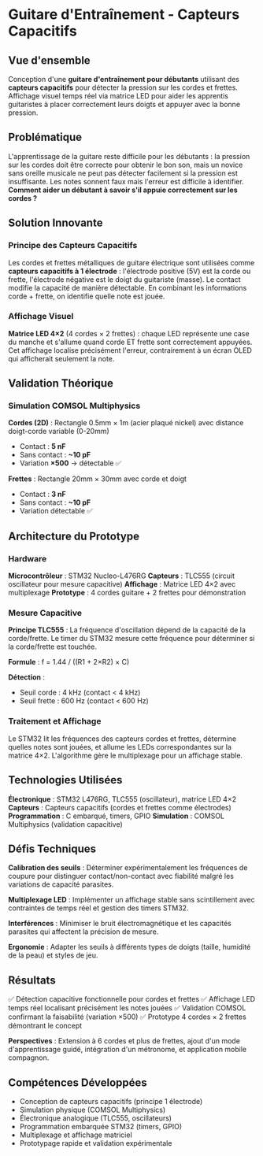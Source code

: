 # Guitare d'Entraînement - Capteurs Capacitifs

## Vue d'ensemble

Conception d'une **guitare d'entraînement pour débutants** utilisant des **capteurs capacitifs** pour détecter la pression sur les cordes et frettes. Affichage visuel temps réel via matrice LED pour aider les apprentis guitaristes à placer correctement leurs doigts et appuyer avec la bonne pression.

## Problématique

L'apprentissage de la guitare reste difficile pour les débutants : la pression sur les cordes doit être correcte pour obtenir le bon son, mais un novice sans oreille musicale ne peut pas détecter facilement si la pression est insuffisante. Les notes sonnent faux mais l'erreur est difficile à identifier. **Comment aider un débutant à savoir s'il appuie correctement sur les cordes ?**

## Solution Innovante

### Principe des Capteurs Capacitifs

Les cordes et frettes métalliques de guitare électrique sont utilisées comme **capteurs capacitifs à 1 électrode** : l'électrode positive (5V) est la corde ou frette, l'électrode négative est le doigt du guitariste (masse). Le contact modifie la capacité de manière détectable. En combinant les informations corde + frette, on identifie quelle note est jouée.

### Affichage Visuel

**Matrice LED 4×2** (4 cordes × 2 frettes) : chaque LED représente une case du manche et s'allume quand corde ET frette sont correctement appuyées. Cet affichage localise précisément l'erreur, contrairement à un écran OLED qui afficherait seulement la note.

## Validation Théorique

### Simulation COMSOL Multiphysics

**Cordes (2D)** : Rectangle 0.5mm × 1m (acier plaqué nickel) avec distance doigt-corde variable (0-20mm)
- Contact : **5 nF**
- Sans contact : **~10 pF**
- Variation **×500** → détectable ✅

**Frettes** : Rectangle 20mm × 30mm avec corde et doigt
- Contact : **3 nF**
- Sans contact : **~10 pF**
- Variation détectable ✅

## Architecture du Prototype

### Hardware

**Microcontrôleur** : STM32 Nucleo-L476RG
**Capteurs** : TLC555 (circuit oscillateur pour mesure capacitive)
**Affichage** : Matrice LED 4×2 avec multiplexage
**Prototype** : 4 cordes guitare + 2 frettes pour démonstration

### Mesure Capacitive

**Principe TLC555** : La fréquence d'oscillation dépend de la capacité de la corde/frette. Le timer du STM32 mesure cette fréquence pour déterminer si la corde/frette est touchée.

**Formule** : f = 1.44 / ((R1 + 2×R2) × C)

**Détection** :
- Seuil corde : 4 kHz (contact < 4 kHz)
- Seuil frette : 600 Hz (contact < 600 Hz)

### Traitement et Affichage

Le STM32 lit les fréquences des capteurs cordes et frettes, détermine quelles notes sont jouées, et allume les LEDs correspondantes sur la matrice 4×2. L'algorithme gère le multiplexage pour un affichage stable.

## Technologies Utilisées

**Électronique** : STM32 L476RG, TLC555 (oscillateur), matrice LED 4×2
**Capteurs** : Capteurs capacitifs (cordes et frettes comme électrodes)
**Programmation** : C embarqué, timers, GPIO
**Simulation** : COMSOL Multiphysics (validation capacitive)

## Défis Techniques

**Calibration des seuils** : Déterminer expérimentalement les fréquences de coupure pour distinguer contact/non-contact avec fiabilité malgré les variations de capacité parasites.

**Multiplexage LED** : Implémenter un affichage stable sans scintillement avec contraintes de temps réel et gestion des timers STM32.

**Interférences** : Minimiser le bruit électromagnétique et les capacités parasites qui affectent la précision de mesure.

**Ergonomie** : Adapter les seuils à différents types de doigts (taille, humidité de la peau) et styles de jeu.

## Résultats

✅ Détection capacitive fonctionnelle pour cordes et frettes
✅ Affichage LED temps réel localisant précisément les notes jouées
✅ Validation COMSOL confirmant la faisabilité (variation ×500)
✅ Prototype 4 cordes × 2 frettes démontrant le concept

**Perspectives** : Extension à 6 cordes et plus de frettes, ajout d'un mode d'apprentissage guidé, intégration d'un métronome, et application mobile compagnon.

## Compétences Développées

- Conception de capteurs capacitifs (principe 1 électrode)
- Simulation physique (COMSOL Multiphysics)
- Électronique analogique (TLC555, oscillateurs)
- Programmation embarquée STM32 (timers, GPIO)
- Multiplexage et affichage matriciel
- Prototypage rapide et validation expérimentale
